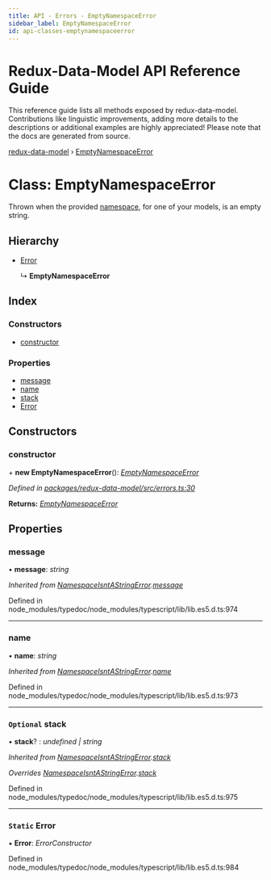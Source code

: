 ```yaml
---
title: API - Errors - EmptyNamespaceError
sidebar_label: EmptyNamespaceError
id: api-classes-emptynamespaceerror
---
```


# Redux-Data-Model API Reference Guide

This reference guide lists all methods exposed by redux-data-model. Contributions like linguistic improvements, adding
more details to the descriptions or additional examples are highly appreciated! Please note that the docs are
generated from source.

[redux-data-model](../README.md) › [EmptyNamespaceError](emptynamespaceerror.md)

# Class: EmptyNamespaceError

Thrown when the provided [namespace](../interfaces/modeloptions.md#namespace), for one of your models, is an empty string.

## Hierarchy

* [Error](namespaceisntastringerror.md#static-error)

  ↳ **EmptyNamespaceError**

## Index

### Constructors

* [constructor](emptynamespaceerror.md#constructor)

### Properties

* [message](emptynamespaceerror.md#message)
* [name](emptynamespaceerror.md#name)
* [stack](emptynamespaceerror.md#optional-stack)
* [Error](emptynamespaceerror.md#static-error)

## Constructors

###  constructor

\+ **new EmptyNamespaceError**(): *[EmptyNamespaceError](emptynamespaceerror.md)*

*Defined in [packages/redux-data-model/src/errors.ts:30](https://github.com/kayak/redux-data-model/blob/6bdca53/packages/redux-data-model/src/errors.ts#L30)*

**Returns:** *[EmptyNamespaceError](emptynamespaceerror.md)*

## Properties

###  message

• **message**: *string*

*Inherited from [NamespaceIsntAStringError](namespaceisntastringerror.md).[message](namespaceisntastringerror.md#message)*

Defined in node_modules/typedoc/node_modules/typescript/lib/lib.es5.d.ts:974

___

###  name

• **name**: *string*

*Inherited from [NamespaceIsntAStringError](namespaceisntastringerror.md).[name](namespaceisntastringerror.md#name)*

Defined in node_modules/typedoc/node_modules/typescript/lib/lib.es5.d.ts:973

___

### `Optional` stack

• **stack**? : *undefined | string*

*Inherited from [NamespaceIsntAStringError](namespaceisntastringerror.md).[stack](namespaceisntastringerror.md#optional-stack)*

*Overrides [NamespaceIsntAStringError](namespaceisntastringerror.md).[stack](namespaceisntastringerror.md#optional-stack)*

Defined in node_modules/typedoc/node_modules/typescript/lib/lib.es5.d.ts:975

___

### `Static` Error

▪ **Error**: *ErrorConstructor*

Defined in node_modules/typedoc/node_modules/typescript/lib/lib.es5.d.ts:984

